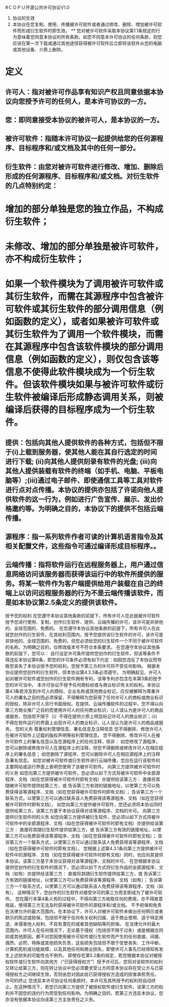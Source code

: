 #ＣＯＰＵ开源公共许可协议V1.0

1. 协议的生效
  1. 本协议在您复制、使用、传播被许可软件或者通过修改、删除、增加被许可软件而形成衍生软件时即生效。
** 您对被许可软件采取本协议第1.1条规定的行为意味着您同意本协议的所有条款。如您不同意本许可协议的任何条款，则您应该在第一次下载或通过其他途径获得被许可软件后立即将该软件从您的电脑或其他设备、介质上删除。
# 定义
## 许可人：指对被许可作品享有知识产权且同意依据本协议向您授予许可的任何人，是本许可协议的一方。
## 您：即同意接受本协议的被许可人，是本协议的一方。
## 被许可软件：指随本许可协议一起提供给您的任何源程序、目标程序和/或文档及其中的任何一部分。
## 衍生软件：由您对被许可软件进行修改、增加、删除后形成的任何源程序、目标程序和/或文档。对衍生软件的几点特别约定：

# 增加的部分单独是您的独立作品，不构成衍生软件；
# 未修改、增加的部分单独是被许可软件，亦不构成衍生软件；
# 如果一个软件模块为了调用被许可软件或其衍生软件，而需在其源程序中包含被许可软件或其衍生软件的部分调用信息（例如函数的定义），或者如果被许可软件或其衍生软件为了调用一个软件模块，而需在其源程序中包含该软件模块的部分调用信息（例如函数的定义），则仅包含该等信息不使得此软件模块成为一个衍生软件。但该软件模块如果与被许可软件或衍生软件被编译后形成静态调用关系，则被编译后获得的目标程序成为一个衍生软件。
## 提供：包括向其他人提供软件的各种方式，包括但不限于(i)上载到服务器，使其他人能在其自行选定的时间进行下载; (ii)向其他人提供刻录有软件的光盘; (iii)向其他人提供装载有软件的终端（如手机、电脑、平板电脑等）;(iii)通过电子邮件、即使通信工具等工具对软件进行点对点传播。本协议的提供亦包括了许诺向他人提供软件的这一行为，例如进行广告宣传、展示、发出价格邀约等。为明确之目的，本协议下的提供不包括云端传播。
## 源程序：指一系列软件作者可读的计算机语言指令及其相关配置文件，这些指令可通过编译形成目标程序。。
## 云端传播：指将软件运行在远程服务器上，用户通过信息网络访问该服务器而获得该运行中的软件所提供的服务。将某一软件作为客户端提供给用户装载在自己的终端上以访问远程服务器的行为不是云端传播该软件，而是如本协议第2.5条定义的提供该软件。
授予您的权利
在您遵守本协议其他条款的前提下，所有许可人在此就被许可软件授予您进行使用、复制、创作衍生软件、提供、云端传播的许可，该许可是非排他的、全球范围的、免费的。
在您遵守本协议其他条款的前提下，所有许可人在此就您创作的衍生软件，在其权利范围内，授予您提供该衍生软件的许可，该许可是非排他的、全球范围的、免费的，但您必须给您的衍生软件一个不同于被许可软件的名称。为明确之目的，仅修改版本号不符合本条要求。
在您遵守本协议其他条款的前提下，您可以：
自行设定许可条件提供您创作的衍生软件，但该等条件不得违反本协议第6条，即您的许可条件必须有如下约定：如因您违反了本协议而导致您丧失了本协议授予您的权利，您授予第三方的许可将不受任何影响。
根据本协议提供您创作的衍生软件，但本协议第4.3.3条必须遵守。
为明确起见，许可人如对被许可软件或您创作的衍生软件拥有专利，该等专利亦包含在本第3条的授予您的许可当中。
本许可协议不授予任何商标权或与商业标识有关的权利。本协议第4.1条若涉及到许可人的商标、企业名称或其他商业标记，应仅被解释为尊重许可人的署名之目的而必须保留，不得解释为您获得了任何许可人的商标或商业标识的授权，除非许可人另行书面授权。在提供、云端传播软件的过程中，您不得以向第三方商业推广之目的而使用许可人的任何商业标识，让人误认为是许可人的商品或服务，包括但不限于（i）不得在提供介质上明显标记许可人的商业标识；（ii）不得在软件运行的界面上出现许可人的商业标识，让人误认为是许可人的商品或服务。
您的义务
尊重权利管理信息、署名信息及注释信息
您不得删除、修改许可人在被许可软件上记载的版权声明等权利管理信息。
您不得删除、修改许可人在被许可软件上的署名信息以及在源程序上的任何注释，除非：
如您修改了源程序，您可以删除或修改许可人在源程序上的注释，但您不得删除或修改许可人在相应程序上的署名信息；
如您删除了源程序，您可以删除许可人在相应源程序上的注释及署名信息。
如您对被许可软件或衍生软件进行云端传播，您应在运行该软件的主要网站或运行界面上表明您使用了该被许可软件。
向第三方提供被许可软件时的义务
如您向第三方提供被许可软件，您必须以如下方式将被许可软件中全部源程序、文档（如在您获得被许可软件时即有文档）亦提供给该第三方：
直接将其随被许可软件提供给第三方，或
告诉第三方有效的链接地址，以使第三方可以免费获得该等源程序、文档（如在您获得被许可软件时即有文档）；
告诉第三方一个联系方式，以使第三方可以通过联系该人免费获得该等源程序、文档（如在您获得被许可软件时即有文档）。
如您向第三方提供被许可软件，您还必须将本协议同时提供给第三方。该第三方基于本协议获得对该等源程序、文档的许可。
向第三方提供衍生软件时的义务
如您向第三方提供被衍生软件，您必须以如下方式将被许可软件中的全部源程序、文档（如在您获得被许可软件时即有文档）亦提供给该第三方：
直接将其随衍生软件提供给第三方，或
告诉第三方有效的链接地址，以使第三方可以免费获得该等源程序、文档（如在您获得被许可软件时即有文档）；
告诉第三方一个联系方式，以使第三方可以通过联系该人免费获得该等源程序、文档（如在您获得被许可软件时即有文档）。
您根据上述第4.3.1条向第三方提供被许可软件中的源程序、文档（如在您获得被许可软件时即有文档）同时，也应向其提供本协议。该第三方基于本协议获得对该等源程序、文档的许可。
在您根据本协议提供您创作的衍生软件的情况下，您必须以如下方式将衍生作品的全部源程序、文档（如有）亦提供给该第三方：
直接将其随衍生软件提供给第三方，或
告诉第三方有效的链接地址，以使第三方可以免费获得该等源程序、文档（如有）；
告诉第三方一个联系方式，以使第三方可以通过联系该人免费获得该等源程序、文档（如有）。
这种情况下，您创作的衍生软件对接受许可的第三方而言即成为了被许可软件。
您在履行本第4条义务的过程中，不得向第三方收取任何的费用，亦不得故意拖延，使得第三方无法及时获得被许可软件的源程序和/或文档。
不予担保和免责
在法律允许的最大范围内，在本协议下，许可人对被许可软件未做出任何明示或者默示的陈述或担保，包括但不限于任何有关权利归属、适于商业使用、适于特定用途、未侵害他人权利、不具有潜在的或者其他缺陷等的担保。
在法律允许的最大范围内，许可人在任何情况下，无论基于侵权（包括但不限于过失）或是根据合同抑或其他原因，都不对您因使用被许可软件或衍生软件而产生的任何直接、间接、偶然、必然、特殊或其他损失负责，这些损失包括但不限于信誉丧失、工作中断、计算机死机或功能故障，以及其他任何和商业损失，即使许可人事先已经得知有发生上述损失的可能性也不例外。
即使存在第5.2条的规定，若您根据本协议对被授权软件或衍生软件向其他方（“已获得授权方”）授予许可后，您将对该软件的权利又转让给第三方，则在转让协议中您必须要求受让方同意本协议将在受让方与已获得授权方之间继续生效，否则由您对因此给已获得授权方造成的损害承担责任。
许可的终止
您违反本许可协议任何条款时，本许可及其所授予的权利将自动终止。在这种情况下，若您已向第三方提供了被授权软件或衍生软件，该第三方的权利并不因您的违约行为而受到任何影响。为明确之目的，若第三方违反本协议，您亦没有依据本协议向该第三方主张责任之义务。
